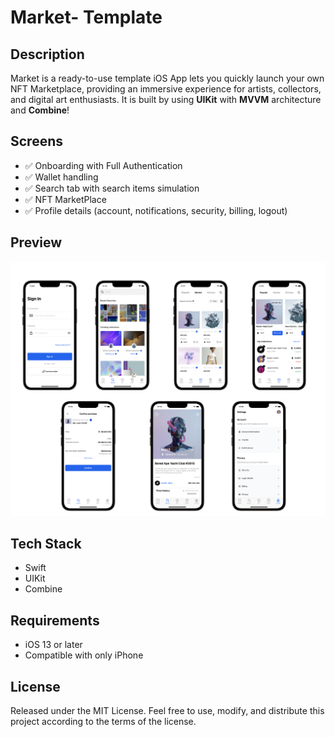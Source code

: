 # Market- Template

## Description

Market is a ready-to-use template iOS App lets you quickly launch your own NFT Marketplace, providing an immersive experience for artists, collectors, and digital art enthusiasts. It is built by using  **UIKit** with **MVVM** architecture and **Combine**!

## Screens

- ✅ Onboarding with Full Authentication
- ✅ Wallet handling
- ✅ Search tab with search items simulation
- ✅ NFT MarketPlace
- ✅ Profile details (account, notifications, security, billing, logout)

## Preview

![Frame 1.png](Frame_1.png)

## Tech Stack

- Swift
- UIKit
- Combine

## Requirements

- iOS 13 or later
- Compatible with only iPhone

## License

Released under the MIT License. Feel free to use, modify, and distribute this project according to the terms of the license.
